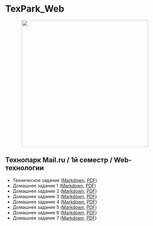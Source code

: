 # TexPark_Web

<p align="center">
  <a href="https://park.mail.ru/">
    <img
      src="files/img/tpark_logo.jpg"
      width="400"
    />
  </a>
</p>

## Технопарк Mail.ru / 1й семестр / Web-технологии
- Техническое задание ([Markdown](files/markdown/technical_details.md),<!-- [HTML](files/html/technical_details.html),--> [PDF](files/pdf/technical_details.pdf))
- Домашнее задание 1 ([Markdown](files/markdown/task-1.md),<!-- [HTML](files/html/task-1.html),--> [PDF](files/pdf/task-1.pdf))
- Домашнее задание 2 ([Markdown](files/markdown/task-2.md),<!-- [HTML](files/html/task-2.html),--> [PDF](files/pdf/task-2.pdf))
- Домашнее задание 3 ([Markdown](files/markdown/task-3.md),<!-- [HTML](files/html/task-3.html),--> [PDF](files/pdf/task-3.pdf))
- Домашнее задание 4 ([Markdown](files/markdown/task-4.md),<!-- [HTML](files/html/task-4.html),--> [PDF](files/pdf/task-4.pdf))
- Домашнее задание 5 ([Markdown](files/markdown/task-5.md),<!-- [HTML](files/html/task-5.html),--> [PDF](files/pdf/task-5.pdf))
- Домашнее задание 6 ([Markdown](files/markdown/task-6.md),<!-- [HTML](files/html/task-6.html),--> [PDF](files/pdf/task-6.pdf))
- Домашнее задание 7 ([Markdown](files/markdown/task-7.md),<!-- [HTML](files/html/task-7.html),--> [PDF](files/pdf/task-7.pdf))
